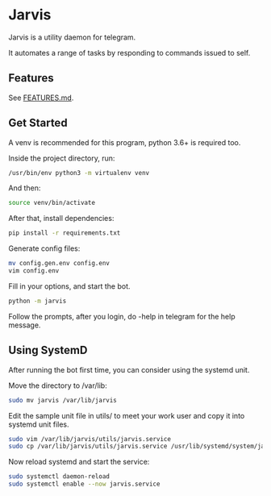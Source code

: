 # Jarvis

Jarvis is a utility daemon for telegram.

It automates a range of tasks by responding to commands issued to self.

## Features

See [FEATURES.md](https://git.stykers.moe/users/stykers/repos/jarvis/browse/FEATURES.md).

## Get Started

A venv is recommended for this program, python 3.6+ is required too.

Inside the project directory, run:

```bash
/usr/bin/env python3 -m virtualenv venv
```

And then:

```bash
source venv/bin/activate
```

After that, install dependencies:

```bash
pip install -r requirements.txt
```

Generate config files:

```bash
mv config.gen.env config.env
vim config.env
```

Fill in your options, and start the bot.

```bash
python -m jarvis
```

Follow the prompts, after you login, do -help in telegram for the help message.

## Using SystemD

After running the bot first time, you can consider using the systemd unit.

Move the directory to /var/lib:

```bash
sudo mv jarvis /var/lib/jarvis
```

Edit the sample unit file in utils/ to meet your work user and copy it into systemd unit files.

```bash
sudo vim /var/lib/jarvis/utils/jarvis.service
sudo cp /var/lib/jarvis/utils/jarvis.service /usr/lib/systemd/system/jarvis.service
```

Now reload systemd and start the service:

```bash
sudo systemctl daemon-reload
sudo systemctl enable --now jarvis.service
```